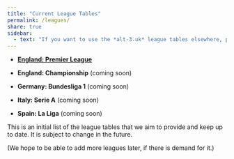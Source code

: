 ```yaml
---
title: "Current League Tables"
permalink: /leagues/
share: true
sidebar:
  - text: "If you want to use the *alt-3.uk* league tables elsewhere, please be sure to read the [License and Disclaimer](/about/license) page first."
---
```


- [**England: Premier League**](england-premier-league)

- **England: Championship** (coming soon)
  
- **Germany: Bundesliga 1** (coming soon)
  
- **Italy: Serie A** (coming soon)
    
- **Spain: La Liga** (coming soon)

This is an initial list of the league tables that we aim to provide and keep up to date. 
It is subject to change in the future. 

(We hope to be able to add more leagues later, if there is demand for it.)


